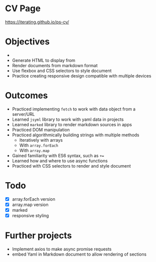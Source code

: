 # CV Page
[https://iterating.github.io/ps-cv/
](https://iterating.github.io/ps-cv/)
# Objectives
- 
- Generate HTML to display from 
- Render documents from markdown format 
- Use flexbox and CSS selectors to style document
- Practice creating responsive design compatible with multiple devices

# Outcomes
- Practiced implementing `fetch` to work with data object from a server/URL
- Learned `jsyml` library to work with yaml data in projects
- Learned `marked` library to render markdown sources in apps
- Practiced DOM manipulation
- Practiced algorithmically building strings with multiple methods
    - Iteratively with arrays
    - With `array.forEach`
    - With `array.map`
- Gained familiarity with ES6 syntax, such as `+=`
- Learned how and where to use async functions 
- Practiced with CSS selectors to render and style document

# Todo
- [x] array.forEach version
- [x] array.map version
- [x] marked
- [x] responsive styling

# Further projects

- Implement axios to make async promise requests
- embed Yaml in Markdown document to allow rendering of sections
